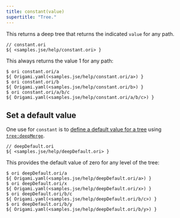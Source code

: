 ```yaml
---
title: constant(value)
supertitle: "Tree."
---
```


This returns a deep tree that returns the indicated `value` for any path.

```ori
// constant.ori
${ <samples.jse/help/constant.ori> }
```

This always returns the value 1 for any path:

```console
$ ori constant.ori/a
${ Origami.yaml(<samples.jse/help/constant.ori/a>) }
$ ori constant.ori/b
${ Origami.yaml(<samples.jse/help/constant.ori/b>) }
$ ori constant.ori/a/b/c
${ Origami.yaml(<samples.jse/help/constant.ori/a/b/c>) }
```

## Set a default value

One use for `constant` is to [define a default value for a tree](/language/idioms.html#define-a-default-value) using [`tree:deepMerge`](deepMerge.html).

```ori
// deepDefault.ori
${ <samples.jse/help/deepDefault.ori> }
```

This provides the default value of zero for any level of the tree:

```console
$ ori deepDefault.ori/a
${ Origami.yaml(<samples.jse/help/deepDefault.ori/a>) }
$ ori deepDefault.ori/x
${ Origami.yaml(<samples.jse/help/deepDefault.ori/x>) }
$ ori deepDefault.ori/b/c
${ Origami.yaml(<samples.jse/help/deepDefault.ori/b/c>) }
$ ori deepDefault.ori/b/y
${ Origami.yaml(<samples.jse/help/deepDefault.ori/b/y>) }
```
